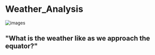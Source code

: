 # Weather_Analysis

![images](https://github.com/carojasp12/Python-Api-Challenge/assets/152667250/65b5aec2-b4ba-4c60-be39-10e5e108e0ef)

##  "What is the weather like as we approach the equator?"
